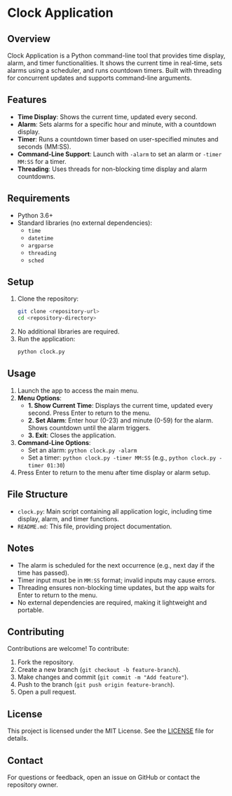 # Clock Application

## Overview
Clock Application is a Python command-line tool that provides time display, alarm, and timer functionalities. It shows the current time in real-time, sets alarms using a scheduler, and runs countdown timers. Built with threading for concurrent updates and supports command-line arguments.

## Features
- **Time Display**: Shows the current time, updated every second.
- **Alarm**: Sets alarms for a specific hour and minute, with a countdown display.
- **Timer**: Runs a countdown timer based on user-specified minutes and seconds (MM:SS).
- **Command-Line Support**: Launch with `-alarm` to set an alarm or `-timer MM:SS` for a timer.
- **Threading**: Uses threads for non-blocking time display and alarm countdowns.

## Requirements
- Python 3.6+
- Standard libraries (no external dependencies):
  - `time`
  - `datetime`
  - `argparse`
  - `threading`
  - `sched`

## Setup
1. Clone the repository:
   ```bash
   git clone <repository-url>
   cd <repository-directory>
   ```
2. No additional libraries are required.
3. Run the application:
   ```bash
   python clock.py
   ```

## Usage
1. Launch the app to access the main menu.
2. **Menu Options**:
   - **1. Show Current Time**: Displays the current time, updated every second. Press Enter to return to the menu.
   - **2. Set Alarm**: Enter hour (0-23) and minute (0-59) for the alarm. Shows countdown until the alarm triggers.
   - **3. Exit**: Closes the application.
3. **Command-Line Options**:
   - Set an alarm: `python clock.py -alarm`
   - Set a timer: `python clock.py -timer MM:SS` (e.g., `python clock.py -timer 01:30`)
4. Press Enter to return to the menu after time display or alarm setup.

## File Structure
- `clock.py`: Main script containing all application logic, including time display, alarm, and timer functions.
- `README.md`: This file, providing project documentation.

## Notes
- The alarm is scheduled for the next occurrence (e.g., next day if the time has passed).
- Timer input must be in `MM:SS` format; invalid inputs may cause errors.
- Threading ensures non-blocking time updates, but the app waits for Enter to return to the menu.
- No external dependencies are required, making it lightweight and portable.

## Contributing
Contributions are welcome! To contribute:
1. Fork the repository.
2. Create a new branch (`git checkout -b feature-branch`).
3. Make changes and commit (`git commit -m "Add feature"`).
4. Push to the branch (`git push origin feature-branch`).
5. Open a pull request.

## License
This project is licensed under the MIT License. See the [LICENSE](LICENSE) file for details.

## Contact
For questions or feedback, open an issue on GitHub or contact the repository owner.